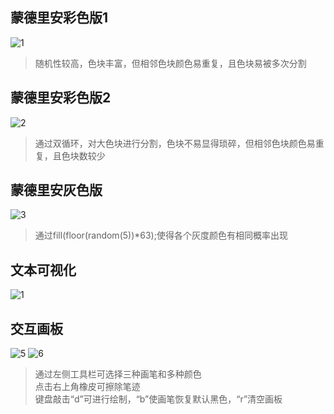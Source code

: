 蒙德里安彩色版1
---------------
![1](https://user-images.githubusercontent.com/90953713/137487031-785d9956-afed-417c-a5fa-7926398a44f5.jpg)
>随机性较高，色块丰富，但相邻色块颜色易重复，且色块易被多次分割

蒙德里安彩色版2
---------------
![2](https://user-images.githubusercontent.com/90953713/137486510-566e153f-5b19-4819-90f7-8183abd53e67.jpg)
>通过双循环，对大色块进行分割，色块不易显得琐碎，但相邻色块颜色易重复，且色块数较少

蒙德里安灰色版
--------------
![3](https://user-images.githubusercontent.com/90953713/137486556-8fe43eba-b26c-4b35-90b1-7abd5ce1e044.jpg)
>通过fill(floor(random(5))*63);使得各个灰度颜色有相同概率出现

文本可视化
----------
![1](https://user-images.githubusercontent.com/90953713/137486606-0069a7b1-1f6c-4b02-aeda-35085307f8a1.jpg)

交互画板
--------
![5](https://user-images.githubusercontent.com/90953713/137747820-6b781979-6947-4382-9f00-4f290c69597a.jpg)
![6](https://user-images.githubusercontent.com/90953713/137748616-57780280-e672-42b9-89d1-67c29ac632a0.jpg)
>通过左侧工具栏可选择三种画笔和多种颜色  
>点击右上角橡皮可擦除笔迹  
>键盘敲击“d”可进行绘制，“b”使画笔恢复默认黑色，“r”清空画板
